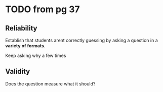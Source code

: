 # TODO from pg 37

## Reliability
Establish that students arent correctly guessing by asking a question in a **variety of formats**.

Keep asking why a few times

## Validity
Does the question measure what it should?